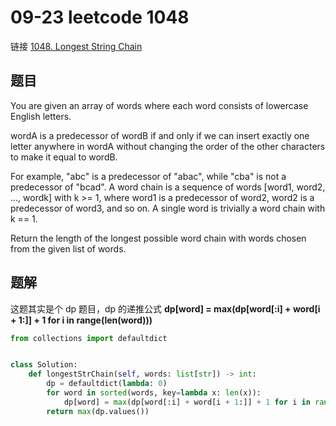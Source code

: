 # 09-23 leetcode 1048

链接 [1048. Longest String Chain](https://leetcode.com/problems/longest-string-chain/description/)

## 题目

You are given an array of words where each word consists of lowercase English letters.

wordA is a predecessor of wordB if and only if we can insert exactly one letter anywhere in wordA without changing the order of the other characters to make it equal to wordB.

For example, "abc" is a predecessor of "abac", while "cba" is not a predecessor of "bcad".
A word chain is a sequence of words [word1, word2, ..., wordk] with k >= 1, where word1 is a predecessor of word2, word2 is a predecessor of word3, and so on. A single word is trivially a word chain with k == 1.

Return the length of the longest possible word chain with words chosen from the given list of words.

## 题解

这题其实是个 dp 题目，dp 的递推公式 **dp[word] = max(dp[word[:i] + word[i + 1:]] + 1 for i in range(len(word)))**

```python
from collections import defaultdict


class Solution:
    def longestStrChain(self, words: list[str]) -> int:
        dp = defaultdict(lambda: 0)
        for word in sorted(words, key=lambda x: len(x)):
            dp[word] = max(dp[word[:i] + word[i + 1:]] + 1 for i in range(len(word)))
        return max(dp.values())
```
